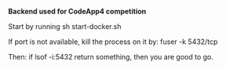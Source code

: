 **Backend used for CodeApp4 competition**


Start by running sh start-docker.sh

If port is not available, kill the process on it by:
fuser -k 5432/tcp

Then:
if lsof -i:5432
return something, then you are good to go.
